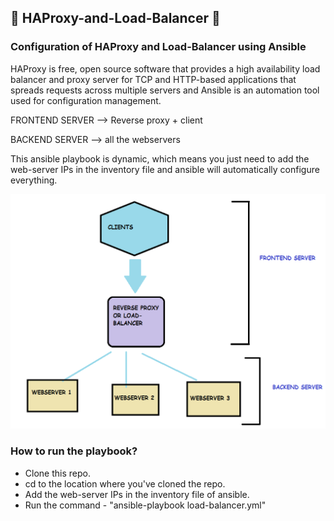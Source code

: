 ## 🔰 HAProxy-and-Load-Balancer 🔰
### Configuration of HAProxy and Load-Balancer using Ansible

HAProxy is free, open source software that provides a high availability load balancer and proxy server for TCP and HTTP-based applications that spreads requests across multiple servers and Ansible is an automation tool used for configuration management.

FRONTEND SERVER --> Reverse proxy + client

BACKEND SERVER --> all the webservers

This ansible playbook is dynamic, which means you just need to add the web-server IPs in the inventory file and ansible will automatically configure everything.

![](Capture.PNG)

### How to run the playbook?

- Clone this repo.
- cd to the location where you've cloned the repo.
- Add the web-server IPs in the inventory file of ansible.
- Run the command - "ansible-playbook load-balancer.yml"
